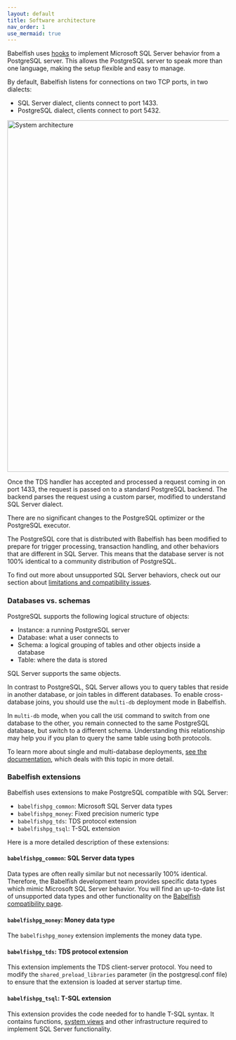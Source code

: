 ```yaml
---
layout: default
title: Software architecture
nav_order: 1
use_mermaid: true
---
```


Babelfish uses [hooks](/docs/internals/postgresql-hooks) to implement Microsoft SQL Server behavior
from a PostgreSQL server. This allows the PostgreSQL server to speak more than one language, making
the setup flexible and easy to manage.

By default, Babelfish listens for connections on two TCP ports, in two dialects:

- SQL Server dialect, clients connect to port 1433.
- PostgreSQL dialect, clients connect to port 5432.


<img src="/assets/images/babel_architecture.png" title="System architecture" width="800"/>

Once the TDS handler has accepted and processed a request coming in on port 1433,
the request is passed on to a standard PostgreSQL backend. The backend parses the request using a 
custom parser, modified to understand SQL Server dialect.

There are no significant changes to the PostgreSQL optimizer or the PostgreSQL executor.

The PostgreSQL core that is distributed with Babelfish has been modified to prepare for trigger processing, 
transaction handling, and other behaviors that are different in SQL Server. This means that the database 
server is not 100% identical to a community distribution of PostgreSQL.  

To find out more about unsupported SQL Server behaviors, check
out our section about [limitations and compatibility issues](/docs/usage/limitations-of-babelfish).

### Databases vs. schemas

PostgreSQL supports the following logical structure of objects:

- Instance: a running PostgreSQL server
- Database: what a user connects to
- Schema: a logical grouping of tables and other objects inside a database
- Table: where the data is stored

SQL Server supports the same objects.  

In contrast to PostgreSQL, SQL Server allows you to query tables that reside in another database, 
or join tables in different databases. To enable cross-database joins, you should use the `multi-db` 
deployment mode in Babelfish.

In `multi-db` mode, when you call the `USE` command to switch from one database to the other, you remain 
connected to the same PostgreSQL database, but switch to a different schema. Understanding this relationship 
may help you if you plan to query the same table using both protocols.

To learn more about single and multi-database deployments, [see the documentation](/docs/installation/single-multiple),
which deals with this topic in more detail.


### Babelfish extensions

Babelfish uses extensions to make PostgreSQL compatible with SQL Server:

- `babelfishpg_common`: Microsoft SQL Server data types
- `babelfishpg_money`: Fixed precision numeric type
- `babelfishpg_tds`: TDS protocol extension
- `babelfishpg_tsql`: T-SQL extension

Here is a more detailed description of these extensions:

#### `babelfishpg_common`: SQL Server data types

Data types are often really similar but not necessarily 100% identical.
Therefore, the Babelfish development team provides specific data types which
mimic Microsoft SQL Server behavior. You will find an up-to-date list of unsupported 
data types and other functionality on the [Babelfish compatibility page](usage/limitations-of-babelfish/).

#### `babelfishpg_money`: Money data type

The `babelfishpg_money` extension implements the money data type.

#### `babelfishpg_tds`: TDS protocol extension

This extension implements the TDS client-server protocol.  You need to modify the `shared_preload_libraries` 
parameter (in the postgresql.conf file) to ensure that the extension is loaded
at server startup time. 

#### `babelfishpg_tsql`: T-SQL extension

This extension provides the code needed for to handle T-SQL syntax.  It contains functions,
[system views](/docs/internals/system-views) and other infrastructure required to implement SQL Server functionality.

